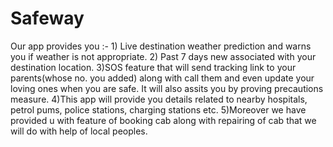 # Safeway
Our app provides you :- 1) Live destination weather prediction and warns you if weather is not appropriate. 2) Past 7 days new associated with your destination location. 3)SOS feature that will send tracking link to your parents(whose no. you added) along with call them and even update your loving ones when you are safe. It will also assits you by proving precautions measure. 4)This app will provide you details related to nearby hospitals, petrol pums, police stations, charging stations etc. 5)Moreover we have provided u with feature of booking cab along with repairing of cab that we will do with help of local peoples.
